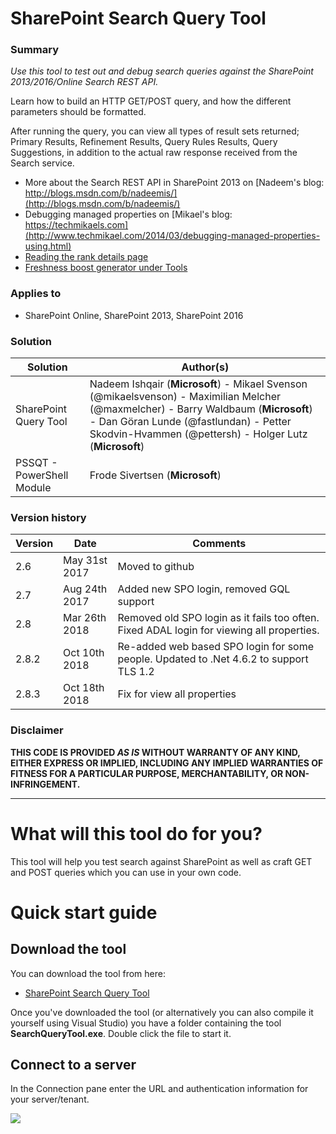 # SharePoint Search Query Tool #

### Summary ###
*Use this tool to test out and debug search queries against the SharePoint 2013/2016/Online Search REST API.*

Learn how to build an HTTP GET/POST query, and how the different parameters should be formatted.

After running the query, you can view all types of result sets returned; Primary Results, Refinement Results, Query Rules Results, Query Suggestions, in addition to the actual raw response received from the Search service.

* More about the Search REST API in SharePoint 2013 on [Nadeem's blog: http://blogs.msdn.com/b/nadeemis/](http://blogs.msdn.com/b/nadeemis/)
* Debugging managed properties on [Mikael's blog: https://techmikaels.com](http://www.techmikael.com/2014/03/debugging-managed-properties-using.html)
* [Reading the rank details page](https://powersearching.wordpress.com/2013/01/25/explain-rank-in-sharepoint-2013-search/)
* [Freshness boost generator under Tools](http://www.techmikael.com/2013/10/adding-freshness-boost-to-sharepoint.html)

### Applies to ###
-  SharePoint Online, SharePoint 2013, SharePoint 2016

### Solution ###
Solution | Author(s)
---------|----------
SharePoint Query Tool | Nadeem Ishqair (**Microsoft**) - Mikael Svenson (@mikaelsvenson) - Maximilian Melcher (@maxmelcher) - Barry Waldbaum (**Microsoft**) - Dan Göran Lunde (@fastlundan) - Petter Skodvin-Hvammen (@pettersh) - Holger Lutz (**Microsoft**)
PSSQT - PowerShell Module | Frode Sivertsen (**Microsoft**)

### Version history ###
Version  | Date | Comments
---------| -----| --------
2.6 | May 31st 2017 | Moved to github
2.7 | Aug 24th 2017 | Added new SPO login, removed GQL support
2.8 | Mar 26th 2018 | Removed old SPO login as it fails too often. Fixed ADAL login for viewing all properties.
2.8.2 | Oct 10th 2018 | Re-added web based SPO login for some people. Updated to .Net 4.6.2 to support TLS 1.2
2.8.3 | Oct 18th 2018 | Fix for view all properties

### Disclaimer ###
**THIS CODE IS PROVIDED *AS IS* WITHOUT WARRANTY OF ANY KIND, EITHER EXPRESS OR IMPLIED, INCLUDING ANY IMPLIED WARRANTIES OF FITNESS FOR A PARTICULAR PURPOSE, MERCHANTABILITY, OR NON-INFRINGEMENT.**

----------

# What will this tool do for you? #

This tool will help you test search against SharePoint as well as craft GET and POST queries which you can use in your own code.

# Quick start guide #
## Download the tool ##
You can download the tool from here:
 - [SharePoint Search Query Tool](https://github.com/SharePoint/PnP-Tools/blob/master/Solutions/SharePoint.Search.QueryTool/Releases/SearchQueryToolv2.8.3.zip?raw=true)

Once you've downloaded the tool (or alternatively you can also compile it yourself using Visual Studio) you have a folder containing the tool **SearchQueryTool.exe**. Double click the file to start it.

## Connect to a server ##
In the Connection pane enter the URL and authentication information for your server/tenant.

<img src="https://telemetry.sharepointpnp.com/pnp-tools/solutions/sharepoint-searchquerytool" /> 


